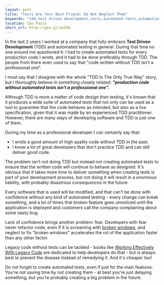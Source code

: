 ```yaml
---
layout: post
title: "Tests Are Your Best Friend: Do Not Neglect Them"
keywords: "tdd,test driven development,tests,automated tests,automation,broken windows,legacy code"
location: São Paulo
short_url: http://goo.gl/qxGAk
---
```




In the last 2 years I worked at a company that fully embrace **Test Driven Development** (TDD) and automated testing in general. During that time no one around me questioned it: I had to create automated tests for every production code I wrote, and it had to be done preferably through TDD. The people from there even used to say that "code written without TDD isn't a professional one".

I must say that I disagree with the whole "TDD Is The Only True Way" story, but I thoroughly  believe in something closely related: ***"production code without automated tests isn't a professional one".***

<!-- more -->

Although TDD is more a matter of code design than testing, it's known that it produces a wide suite of automated tests that not only can be used as a tool to guarantee that the code behaves as intended, but also as a live specification, given that it was made by an experienced TDD practitioner. However, there are many ways of developing software and TDD is just one of them.

During my time as a professional developer I can certainly say that:

- I wrote a good amount of high quality code without TDD in the past.
- I know a lot of great developers that don't practice TDD and can still deliver good code.

The problem isn't not doing TDD but instead not creating automated tests to ensure that the written code will continue to behave as designed. It's obvious that it takes more time to deliver something when creating tests is part of your development process, but not doing it will result in a enormous liability, with probably disastrous consequences in the future.

Every software that is used will be modified, and that can't be done with confidence without any kind of automated testing - every change can break something, and a lot of times that broken feature goes unnoticed until the application is deployed and customers call the company complaining about some nasty bug.

Lack of confidence brings another problem: fear. Developers with fear never refactor code, even if it is screaming with [broken windows](http://www.codinghorror.com/blog/2005/06/the-broken-window-theory.html), and neglect to fix "broken windows" accelerates the rot of the application faster than any other factor.

Legacy code without tests can be tackled - books like [Working Effectively With Legacy Code](http://www.amazon.com/Working-Effectively-Legacy-Code-ebook/dp/B005OYHF0A/) are dedicated to help developers do that - but is always best to prevent the disease instead of remedying it. And it's cheaper too!

Do not forget to create automated tests, even if just for the main features. You're not saving time by not creating them - at best you're just delaying something, but you're probably creating a big problem in the future.
